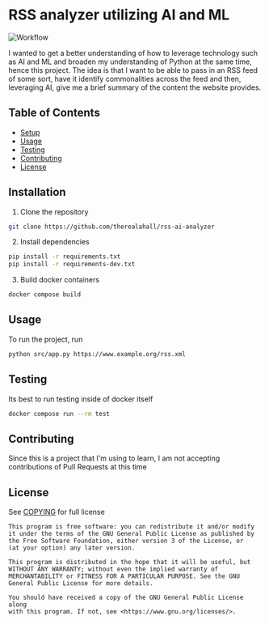 # RSS analyzer utilizing AI and ML
![Workflow](https://github.com/therealahall/rss-ai-analyzer/actions/workflows/test.yml/badge.svg)

I wanted to get a better understanding of how to leverage technology such as AI and ML and broaden my understanding of Python at the same time, hence this project. The idea is that I want to be able to pass in an RSS feed of some sort, have it identify commonalities across the feed and then, leveraging AI, give me a brief summary of the content the website provides.

## Table of Contents
- [Setup](#setup)
- [Usage](#usage)
- [Testing](#testing)
- [Contributing](#contributing)
- [License](#license)

## Installation
1. Clone the repository
```bash
git clone https://github.com/therealahall/rss-ai-analyzer
```
2. Install dependencies
```bash
pip install -r requirements.txt
pip install -r requirements-dev.txt
```
3. Build docker containers
```bash
docker compose build
```

## Usage
To run the project, run
```bash
python src/app.py https://www.example.org/rss.xml
```

## Testing
Its best to run testing inside of docker itself
```bash
docker compose run --rm test
```

## Contributing
Since this is a project that I'm using to learn, I am not accepting contributions of Pull Requests at this time

## License
See [COPYING](./COPYING) for full license
```monospace
This program is free software: you can redistribute it and/or modify
it under the terms of the GNU General Public License as published by
the Free Software Foundation, either version 3 of the License, or
(at your option) any later version.

This program is distributed in the hope that it will be useful, but
WITHOUT ANY WARRANTY; without even the implied warranty of
MERCHANTABILITY or FITNESS FOR A PARTICULAR PURPOSE. See the GNU
General Public License for more details.

You should have received a copy of the GNU General Public License along
with this program. If not, see <https://www.gnu.org/licenses/>.
```
